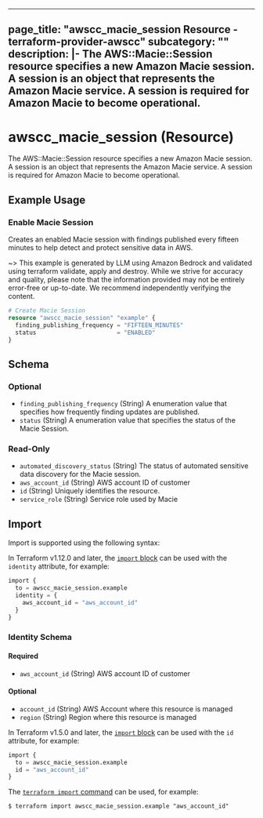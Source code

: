 
---
page_title: "awscc_macie_session Resource - terraform-provider-awscc"
subcategory: ""
description: |-
  The AWS::Macie::Session resource specifies a new Amazon Macie session. A session is an object that represents the Amazon Macie service. A session is required for Amazon Macie to become operational.
---

# awscc_macie_session (Resource)

The AWS::Macie::Session resource specifies a new Amazon Macie session. A session is an object that represents the Amazon Macie service. A session is required for Amazon Macie to become operational.

## Example Usage

### Enable Macie Session

Creates an enabled Macie session with findings published every fifteen minutes to help detect and protect sensitive data in AWS.

~> This example is generated by LLM using Amazon Bedrock and validated using terraform validate, apply and destroy. While we strive for accuracy and quality, please note that the information provided may not be entirely error-free or up-to-date. We recommend independently verifying the content.

```terraform
# Create Macie Session
resource "awscc_macie_session" "example" {
  finding_publishing_frequency = "FIFTEEN_MINUTES"
  status                       = "ENABLED"
}
```

<!-- schema generated by tfplugindocs -->
## Schema

### Optional

- `finding_publishing_frequency` (String) A enumeration value that specifies how frequently finding updates are published.
- `status` (String) A enumeration value that specifies the status of the Macie Session.

### Read-Only

- `automated_discovery_status` (String) The status of automated sensitive data discovery for the Macie session.
- `aws_account_id` (String) AWS account ID of customer
- `id` (String) Uniquely identifies the resource.
- `service_role` (String) Service role used by Macie

## Import

Import is supported using the following syntax:

In Terraform v1.12.0 and later, the [`import` block](https://developer.hashicorp.com/terraform/language/import) can be used with the `identity` attribute, for example:

```terraform
import {
  to = awscc_macie_session.example
  identity = {
    aws_account_id = "aws_account_id"
  }
}
```

<!-- schema generated by tfplugindocs -->
### Identity Schema

#### Required

- `aws_account_id` (String) AWS account ID of customer

#### Optional

- `account_id` (String) AWS Account where this resource is managed
- `region` (String) Region where this resource is managed

In Terraform v1.5.0 and later, the [`import` block](https://developer.hashicorp.com/terraform/language/import) can be used with the `id` attribute, for example:

```terraform
import {
  to = awscc_macie_session.example
  id = "aws_account_id"
}
```

The [`terraform import` command](https://developer.hashicorp.com/terraform/cli/commands/import) can be used, for example:

```shell
$ terraform import awscc_macie_session.example "aws_account_id"
```
